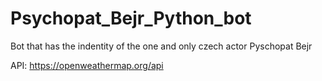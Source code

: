 # Psychopat_Bejr_Python_bot
Bot that has the indentity of the one and only czech actor Pyschopat Bejr

API: https://openweathermap.org/api
